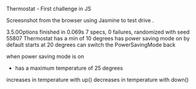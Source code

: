 Thermostat - First challenge in JS

Screesnshot from the browser using Jasmine to test drive .

3.5.0Options
finished in 0.069s
7 specs, 0 failures, randomized with seed 55807
Thermostat
has a min of 10 degrees
has power saving mode on by default
starts at 20 degrees
can switch the PowerSavingMode back

when power saving mode is on
- has a maximum temperature of 25 degrees

increases in temperature with up()
decreases in temperature with down()
